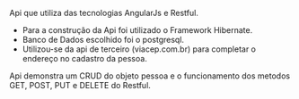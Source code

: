 Api que utiliza das tecnologias AngularJs e Restful.

* Para a construção da Api foi utilizado o Framework Hibernate.
* Banco de Dados escolhido foi o postgresql.
* Utilizou-se da api de terceiro (viacep.com.br) para completar o endereço no cadastro da pessoa.

Api demonstra um CRUD do objeto pessoa e o funcionamento dos metodos GET, POST, PUT e DELETE do Restful.
